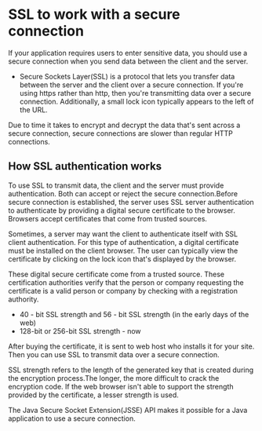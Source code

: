 # SSL to work with a secure connection

If your application requires users to enter sensitive data, you should use a secure connection when you send data between the client and the server.

- Secure Sockets Layer(SSL) is a protocol that lets you transfer data between the server and the client over a secure connection. If you're using https rather than http, then you're transmitting data over a secure connection. Additionally, a small lock icon typically appears to the left of the URL.

Due to time it takes to encrypt and decrypt the data that's sent across a secure connection, secure connections are slower than regular HTTP connections.

## How SSL authentication works

To use SSL to transmit data, the client and the server must provide authentication. Both can accept or reject the secure connection.Before secure connection is established, the server uses SSL server authentication to authenticate by providing a digital secure certificate to the browser. Browsers accept certificates that come from trusted sources.

Sometimes, a server may want the client to authenticate itself with SSL client authentication.  For this type of authentication, a digital certificate must be installed on the client browser. The user can typically view the certificate by clicking on the lock icon that's displayed by the browser.

These digital secure certificate come from a trusted source. These certification authorities verify that the person or company requesting the certificate is a valid person or company by checking with a registration authority.

- 40 - bit SSL strength and 56 - bit SSL strength (in the early days of the web)
- 128-bit or 256-bit SSL strength - now

After buying the certificate, it is sent to web host who installs it for your site. Then you can use SSL to transmit data over a secure connection.

SSL strength refers to the length of the generated key that is created during the encryption process.The longer, the more difficult to crack the encryption code. If the web browser isn't able to support the strength provided by the certificate, a lesser strength is used.

The Java Secure Socket Extension(JSSE) API makes it possible for a Java application to use a secure connection. 
